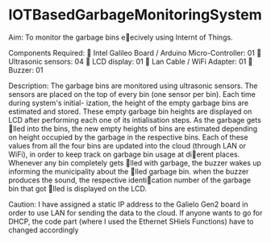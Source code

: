 # IOTBasedGarbageMonitoringSystem

Aim:
To monitor the garbage bins eecively using Internt of Things.

Components Required:
 Intel Galileo Board / Arduino Micro-Controller: 01
 Ultrasonic sensors: 04
 LCD display: 01
 Lan Cable / WiFi Adapter: 01
 Buzzer: 01

Description:
The garbage bins are monitored using ultrasonic sensors. The sensors are placed
on the top of every bin (one sensor per bin). Each time during system's initial-
ization, the height of the empty garbage bins are estimated and stored. These
empty garbage bin heights are displayed on LCD after performing each one of
its intialisation steps. As the garbage gets lled into the bins, the new empty
heights of bins are estimated depending on height occupied by the garbage in
the respective bins. Each of these values from all the four bins are updated
into the cloud (through LAN or WiFi), in order to keep track on garbage bin
usage at dierent places. Whenever any bin completely gets lled with garbage,
the buzzer wakes up informing the municipality about the lled garbage bin.
when the buzzer produces the sound, the respective identication number of the
garbage bin that got lled is displayed on the LCD.


Caution:
I have assigned a static IP address to the Galielo Gen2 board in order to use LAN for sending the data to the cloud. If anyone wants to go for DHCP, the code part (where I used the Ethernet SHiels Functions) have to changed accordingly
